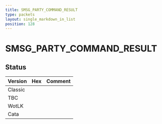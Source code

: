 ```yaml
---
title: SMSG_PARTY_COMMAND_RESULT
type: packets
layout: single_markdown_in_list
position: 128
---
```


# SMSG_PARTY_COMMAND_RESULT

## Status

Version | Hex | Comment
---------- | ---------- | ---------- 
Classic |  |  
TBC |  |  
WotLK |  |  
Cata |  |  
